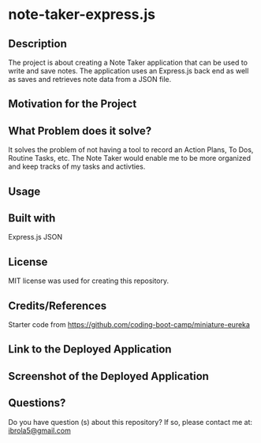 # note-taker-express.js

## Description
The project is about creating a Note Taker application that can be used to write and save notes. The application uses an Express.js back end as well as saves and retrieves note data from a JSON file.

## Motivation for the Project

## What Problem does it solve?
It solves the problem of not having a tool to record an Action Plans, To Dos, Routine Tasks, etc. The Note Taker would enable me to be more organized and keep tracks of my tasks and activties.

## Usage

## Built with

Express.js
JSON


## License
MIT license was used for creating this repository.

## Credits/References
Starter code from https://github.com/coding-boot-camp/miniature-eureka

## Link to the Deployed Application

## Screenshot of the Deployed Application

## Questions?

Do you have question (s) about this repository? If so, please contact me at: ibrola5@gmail.com
